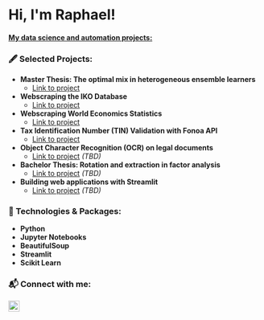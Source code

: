 <h1>Hi, I'm Raphael! </h1>
<h4><a href="https://github.com/raphaelhanke">My data science and automation projects:</a></h4>

<h3> 🖋️  Selected Projects:</h3>

- <b>Master Thesis: The optimal mix in heterogeneous ensemble learners</b>
  - [Link to project](https://github.com/raphaelhanke/master_thesis_ensembles#readme)
- <b>Webscraping the IKO Database</b>
  - [Link to project](https://github.com/raphaelhanke/IKO_webscraper#readme)
- <b>Webscraping World Economics Statistics</b>
  - [Link to project](https://github.com/raphaelhanke/world_eco_webscraper#readme)
- <b>Tax Identification Number (TIN) Validation with Fonoa API</b>
  - [Link to project](https://github.com/raphaelhanke/fonoa#readme)
- <b>Object Character Recognition (OCR) on legal documents</b>
  - [Link to project](https://github.com/) _(TBD)_
- <b>Bachelor Thesis: Rotation and extraction in factor analysis</b>
  - [Link to project](https://github.com/) _(TBD)_
- <b>Building web applications with Streamlit</b>
  - [Link to project](https://github.com/) _(TBD)_


<h3> 🔱   Technologies & Packages:</h3>

- <b>Python</b> 
- <b>Jupyter Notebooks</b> 
- <b>BeautifulSoup</b> 
- <b>Streamlit</b> 
- <b>Scikit Learn</b> 



<h3> 📬   Connect with me:</h3>

[<img align="left" alt="RaphaelHanke | LinkedIn" width="22px" src="https://cdn.jsdelivr.net/npm/simple-icons@v3/icons/linkedin.svg" />][linkedin]

[linkedin]: https://www.linkedin.com/in/raphael-h-467567146/


